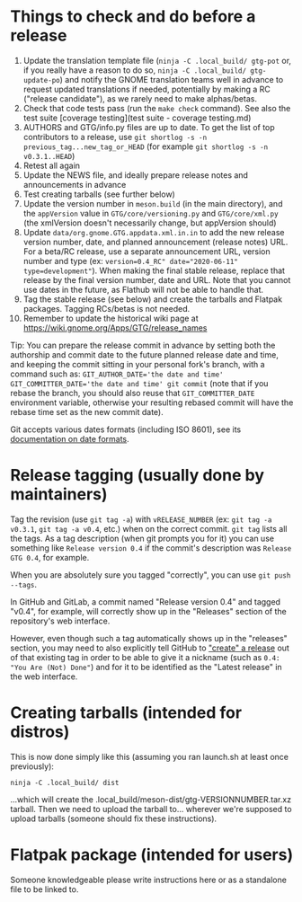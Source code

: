 # Things to check and do before a release

1. Update the translation template file (`ninja -C .local_build/ gtg-pot` or, if you really have a reason to do so, `ninja -C .local_build/ gtg-update-po`) and notify the GNOME translation teams well in advance to request updated translations if needed, potentially by making a RC ("release candidate"), as we rarely need to make alphas/betas.
1. Check that code tests pass (run the `make check` command). See also the test suite [coverage testing](test suite - coverage testing.md)
2. AUTHORS and GTG/info.py files are up to date. To get the list of top contributors to a release, use `git shortlog -s -n previous_tag...new_tag_or_HEAD` (for example `git shortlog -s -n v0.3.1..HEAD`)
3. Retest all again
4. Update the NEWS file, and ideally prepare release notes and announcements in advance
5. Test creating tarballs (see further below)
6. Update the version number in `meson.build` (in the main directory), and the `appVersion` value in `GTG/core/versioning.py` and `GTG/core/xml.py` (the xmlVersion doesn't necessarily change, but appVersion should)
7. Update `data/org.gnome.GTG.appdata.xml.in.in` to add the new release version number, date, and planned announcement (release notes) URL. For a beta/RC release, use a separate announcement URL, version number and type (ex: `version=0.4_RC" date="2020-06-11" type=development"`). When making the final stable release, replace that release by the final version number, date and URL. Note that you cannot use dates in the future, as Flathub will not be able to handle that.
8. Tag the stable release (see below) and create the tarballs and Flatpak packages. Tagging RCs/betas is not needed.
9. Remember to update the historical wiki page at https://wiki.gnome.org/Apps/GTG/release_names

Tip: You can prepare the release commit in advance by setting both the authorship and commit date to the future planned release date and time, and keeping the commit sitting in your personal fork's branch, with a command such as: `GIT_AUTHOR_DATE='the date and time' GIT_COMMITTER_DATE='the date and time' git commit` (note that if you rebase the branch, you should also reuse that `GIT_COMMITTER_DATE` environment variable, otherwise your resulting rebased commit will have the rebase time set as the new commit date).

Git accepts various dates formats (including ISO 8601), see its [documentation on date formats](https://github.com/git/git/blob/master/Documentation/date-formats.txt).


# Release tagging (usually done by maintainers)

Tag the revision (use `git tag -a`) with `vRELEASE_NUMBER` (ex: `git tag -a v0.3.1`, `git tag -a v0.4`, etc.) when on the correct commit. `git tag` lists all the tags. As a tag description (when git prompts you for it) you can use something like `Release version 0.4` if the commit's description was `Release GTG 0.4`, for example.

When you are absolutely sure you tagged "correctly", you can use `git push --tags`.

In GitHub and GitLab, a commit named "Release version 0.4" and tagged "v0.4", for example, will correctly show up in the "Releases" section of the repository's web interface.

However, even though such a tag automatically shows up in the "releases" section, you may need to also explicitly tell GitHub to ["create" a release](https://github.com/getting-things-gnome/gtg/releases/new) out of that existing tag in order to be able to give it a nickname (such as `0.4: "You Are (Not) Done"`) and for it to be identified as the "Latest release" in the web interface.

# Creating tarballs (intended for distros)

This is now done simply like this (assuming you ran launch.sh at least once previously):

    ninja -C .local_build/ dist

...which will create the .local_build/meson-dist/gtg-VERSIONNUMBER.tar.xz tarball.
Then we need to upload the tarball to... wherever we're supposed to upload tarballs (someone should fix these instructions).

# Flatpak package (intended for users)

Someone knowledgeable please write instructions here or as a standalone file to be linked to.

